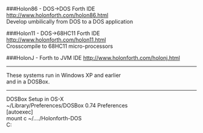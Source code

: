 
###Holon86 - DOS->DOS Forth IDE
http://www.holonforth.com/holon86.html   
Develop umbilically from DOS to a DOS application 

###Holon11 - DOS->68HC11 Forth IDE
http://www.holonforth.com/holon11.html  
Crosscompile to 68HC11 micro-processors

###HolonJ - Forth to JVM IDE
http://www.holonforth.com/holonj.html  

----

These systems run in Windows XP and earlier  
and in a DOSBox.

-----

DOSBox Setup in OS-X    
~/Library/Preferences/DOSBox 0.74 Preferences  
[autoexec]  
mount c  ~/..../Holonforth-DOS  
C:


